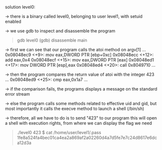 solution level0:

-> there is a binary called level0, belonging to user level1, with setuid enabled

-> we use gdb to inspect and disassemble the program

> gdb level0
> (gdb) disassemble main

-> first we can see that our program calls the atoi method on argv[1]
...
0x08048ec9 <+9>:	mov    eax,DWORD PTR [ebp+0xc]
0x08048ecc <+12>:	add    eax,0x4
0x08048ecf <+15>:	mov    eax,DWORD PTR [eax]
0x08048ed1 <+17>:	mov    DWORD PTR [esp],eax
0x08048ed4 <+20>:	call   0x8049710 <atoi> 
...

-> then the program compares the return value of atoi with the integer 423
...
0x08048ed9 <+25>:	cmp    eax,0x1a7
...

-> if the comparison fails, the programs displays a message on the standard error stream

-> else the program calls some methods related to effective uid and gid, but most importantly it calls the execve method to launch a shell (/bin/sh)

-> therefore, all we have to do is to send "423" to our program
this will open a shell with execution rights, from where we can display the flag we need

> ./level0 423
$ cat /home/user/level1/.pass
1fe8a524fa4bec01ca4ea2a869af2a02260d4a7d5fe7e7c24d8617e6dca12d3a

